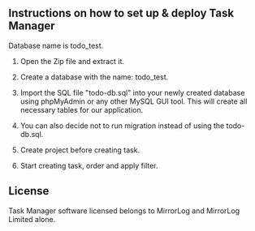 ##  Instructions on how to set up & deploy Task Manager

Database name is todo_test.
1. Open the Zip file and extract it.

2. Create a database with the name: todo_test.

3.  Import the SQL file "todo-db.sql" into your newly created database using phpMyAdmin or any other MySQL GUI tool. This will create all necessary tables for our application.

4. You can also decide not to run migration instead of using the todo-db.sql.

5. Create project before creating task.

6. Start creating task, order and apply filter.

## License

Task Manager software licensed belongs to MirrorLog and MirrorLog Limited alone.
